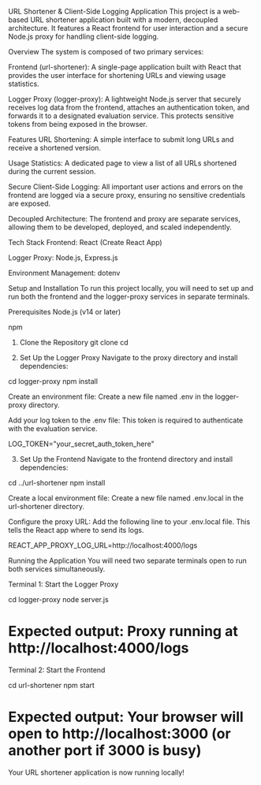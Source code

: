 URL Shortener & Client-Side Logging Application
This project is a web-based URL shortener application built with a modern, decoupled architecture. It features a React frontend for user interaction and a secure Node.js proxy for handling client-side logging.

Overview
The system is composed of two primary services:

Frontend (url-shortener): A single-page application built with React that provides the user interface for shortening URLs and viewing usage statistics.

Logger Proxy (logger-proxy): A lightweight Node.js server that securely receives log data from the frontend, attaches an authentication token, and forwards it to a designated evaluation service. This protects sensitive tokens from being exposed in the browser.

Features
URL Shortening: A simple interface to submit long URLs and receive a shortened version.

Usage Statistics: A dedicated page to view a list of all URLs shortened during the current session.

Secure Client-Side Logging: All important user actions and errors on the frontend are logged via a secure proxy, ensuring no sensitive credentials are exposed.

Decoupled Architecture: The frontend and proxy are separate services, allowing them to be developed, deployed, and scaled independently.

Tech Stack
Frontend: React (Create React App)

Logger Proxy: Node.js, Express.js

Environment Management: dotenv

Setup and Installation
To run this project locally, you will need to set up and run both the frontend and the logger-proxy services in separate terminals.

Prerequisites
Node.js (v14 or later)

npm

1. Clone the Repository
git clone <your-repo-url>
cd <your-repo-name>

2. Set Up the Logger Proxy
Navigate to the proxy directory and install dependencies:

cd logger-proxy
npm install

Create an environment file: Create a new file named .env in the logger-proxy directory.

Add your log token to the .env file: This token is required to authenticate with the evaluation service.

LOG_TOKEN="your_secret_auth_token_here"

3. Set Up the Frontend
Navigate to the frontend directory and install dependencies:

cd ../url-shortener
npm install

Create a local environment file: Create a new file named .env.local in the url-shortener directory.

Configure the proxy URL: Add the following line to your .env.local file. This tells the React app where to send its logs.

REACT_APP_PROXY_LOG_URL=http://localhost:4000/logs

Running the Application
You will need two separate terminals open to run both services simultaneously.

Terminal 1: Start the Logger Proxy

cd logger-proxy
node server.js
# Expected output: Proxy running at http://localhost:4000/logs

Terminal 2: Start the Frontend

cd url-shortener
npm start
# Expected output: Your browser will open to http://localhost:3000 (or another port if 3000 is busy)

Your URL shortener application is now running locally!

